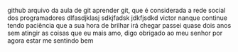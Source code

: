 github
arquivo da aula de git 
aprender git, que é considerada a rede social dos programadores
dlfasdjklasj sdkjfadsk jdkfjsdkd
victor nanque continue tendo paciência que a sua hora de brilhar irá chegar
passei quase dois anos sem atingir as coisas que eu mais amo, digo obrigado ao meu senhor por agora estar me sentindo bem
